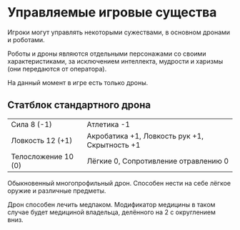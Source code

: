 # Управляемые игровые существа
Игроки могут управлять некоторыми сужествами, в основном дронами и роботами.

Роботы и дроны являются отдельными персонажами со своими характеристиками, за исключением интеллекта, мудрости и харизмы (они передаются от оператора).

На данный момент в игре есть только дроны.

## Статблок стандартного дрона
<table>
<tbody>
<tr class="odd">
<td>Сила 8 (-1)</td>
<td>Атлетика -1</td>
</tr>
<tr class="even">
<td>Ловкость 12 (+1)</td>
<td>Акробатика +1, Ловкость рук +1, Скрытность +1</td>
</tr>
<tr class="odd">
<td>Телосложение 10 (0)</td>
<td>Лёгкие 0, Сопротивление отравлению 0</td>
</tr>
</tbody>
</table>

Обыкновенный многопрофильный дрон. Способен нести на себе лёгкое оружие и различные предметы.

Дрон способен лечить медпаком. Модификатор медицины в таком случае будет медициной владельца, делённого на 2 с округлением вниз.